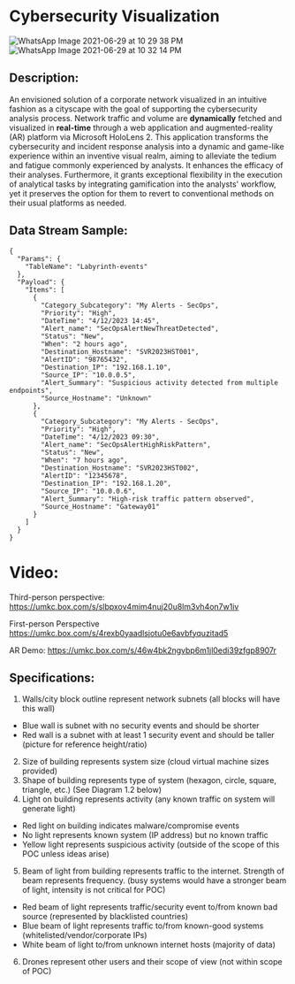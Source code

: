 # Cybersecurity Visualization
![WhatsApp Image 2021-06-29 at 10 29 38 PM](https://github.com/duyhho/CyberViz-Assets/assets/17374092/adebb072-e129-4b01-9ab0-0a9e8f68faa5)
![WhatsApp Image 2021-06-29 at 10 32 14 PM](https://github.com/duyhho/CyberViz-Assets/assets/17374092/c502980b-992f-4e64-8501-cdf1366daaed)
## Description: 

An envisioned solution of a corporate network visualized in an intuitive
fashion as a cityscape with the goal of supporting the cybersecurity analysis process. Network traffic and volume are **dynamically** fetched and visualized in **real-time** through a web application and augmented-reality (AR) platform via Microsoft HoloLens 2.
This application transforms the cybersecurity and incident response analysis into a dynamic and game-like experience within an inventive visual realm, aiming to alleviate the tedium and fatigue commonly experienced by analysts. It enhances the efficacy of their analyses. Furthermore, it grants exceptional flexibility in the execution of analytical tasks by integrating gamification into the analysts' workflow, yet it preserves the option for them to revert to conventional methods on their usual platforms as needed.
## Data Stream Sample:
```
{
  "Params": {
    "TableName": "Labyrinth-events"
  },
  "Payload": {
    "Items": [
      {
        "Category_Subcategory": "My Alerts - SecOps",
        "Priority": "High",
        "DateTime": "4/12/2023 14:45",
        "Alert_name": "SecOpsAlertNewThreatDetected",
        "Status": "New",
        "When": "2 hours ago",
        "Destination_Hostname": "SVR2023HST001",
        "AlertID": "98765432",
        "Destination_IP": "192.168.1.10",
        "Source_IP": "10.0.0.5",
        "Alert_Summary": "Suspicious activity detected from multiple endpoints",
        "Source_Hostname": "Unknown"
      },
      {
        "Category_Subcategory": "My Alerts - SecOps",
        "Priority": "High",
        "DateTime": "4/12/2023 09:30",
        "Alert_name": "SecOpsAlertHighRiskPattern",
        "Status": "New",
        "When": "7 hours ago",
        "Destination_Hostname": "SVR2023HST002",
        "AlertID": "12345678",
        "Destination_IP": "192.168.1.20",
        "Source_IP": "10.0.0.6",
        "Alert_Summary": "High-risk traffic pattern observed",
        "Source_Hostname": "Gateway01"
      }
    ]
  }
}

```
# Video:
Third-person perspective: https://umkc.box.com/s/slbpxov4mim4nuj20u8lm3vh4on7w1iv 

First-person Perspective https://umkc.box.com/s/4rexb0yaadlsjotu0e6avbfyquzitad5

AR Demo: https://umkc.box.com/s/46w4bk2ngvbp6m1jl0edi39zfgp8907r

## Specifications:

1) Walls/city 
block outline represent network subnets (all blocks will have this wall)
- Blue wall is subnet with no security events and should be shorter
- Red wall is a subnet with at least 1 security event and should be taller (picture for reference height/ratio)
2) Size of building represents system size (cloud virtual machine sizes provided)
3) Shape of building represents type of system (hexagon, circle, square, triangle, etc.) (See Diagram 1.2 below)
4) Light on building represents activity (any known traffic on system will generate light)
- Red light on building indicates malware/compromise events
- No light represents known system (IP address) but no known traffic
- Yellow light represents suspicious activity (outside of the scope of this POC unless ideas arise)
5) Beam of light from building represents traffic to the internet. Strength of beam represents frequency. (busy
systems would have a stronger beam of light, intensity is not critical for POC)
-  Red beam of light represents traffic/security event to/from known bad source (represented by blacklisted
countries)
- Blue beam of light represents traffic to/from known-good systems
(whitelisted/vendor/corporate IPs)
- White beam of light to/from unknown internet hosts (majority of data)
6) Drones represent other users and their scope of view (not within scope of POC)
